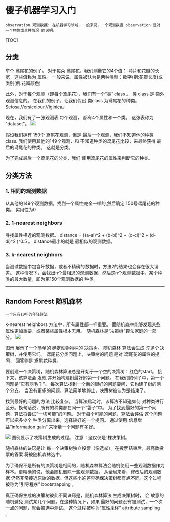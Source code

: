 
# 傻子机器学习入门
    observation 观测数据: 在机器学习领域，一般来说，一个观测数据 observation 是对 一个物体或某种情况 的说明。
    
[TOC]

## 分类 
举个 鸢尾花的例子。
对于每朵 鸢尾花，我们测量它的4个值： 萼片和花瓣的长宽，这些值称为 属性。
一般来说，属性被认为是两种类型：数字(例:花瓣长度)或类别(例:花瓣颜色)

此外，对于每个观测（即每个鸢尾花），我们有一个“类” class 。
类 class 是 额外观测信息的。
在我们的例子，让我们假设 类class 为鸢尾花的种类。 Setosa,Versicolour,Viginica。

现在，我们有了一张观测表
每个观测， 都有4个属性和一个类。
这张表称为 "dataset"。
![](http://blog.mathieu.guillame-bert.com/wp-content/uploads/2015/07/table.png)

假设我们拥有 150个 鸢尾花观测，但是 最后一个观测，我们不知道他的种类class.
我们使用其他的149个观测，和 不知道种类的鸢尾花比较，来最终获得 最后的鸢尾花的种类。
这就是分类。

为了完成最后一个鸢尾花的分类，我们 使用鸢尾花的属性来判断它的种类。

## 分类方法
### 1. 相同的观测数据
从其他的149个观测数据，找到一个属性完全一样的,然后确定 150号鸢尾花的种类。
实用性为0

### 2. 1-nearest neighbors 
寻找属性相近的观测数据。
distance = ((a-ai)^2 + (b-bi)^2 + (c-ci)^2 + (d-di)^2 )^0.5 。
distance最小的就是 最相似的观测数据。

### 3. k-nearest neighbors 
当测试数据中包含坏数据，或者不精确的数据时，方法2的结果也会存在很大误差。
这种情况下，会找出n个最相思的观测数据，然后这n个观测数据中，某个种类的最大数量，即为第150个观测数据的 种类。

---

## Random Forest 随机森林
    一个只有10年的年轻算法

k-nearest neighbors 方法中，所有属性都一样重要。
而随机森林能够发现某些属性更加重要，或者某些属性根本无用。
随机森林是“决策树”算法家庭的一部分。
![](http://blog.mathieu.guillame-bert.com/wp-content/uploads/2015/07/exampledt.png)

图示 展示了一个简单的 确定动物物种的 决策树。
随机森林 算法会生成 *许多个* 决策树，并使用它们。
鸢尾花分类问题上，决策树的问题 是对 鸢尾花的属性的提问， 回答则是 鸢尾花种类。

要创建一个决策树，随机森林算法总是开始于一个空的决策树：红色的start。
接下来，该算法会 发现 并开始构建树最好的第一个问题。
在我们的例子中，第一个问题是“它有羽毛？”。
每次算法找到一个新的很好的问题要问，它构建了树的两个分支。
当没有更多的问题，算法简单地停止，决策树被认为是结束了。

找到最好的问题的方法 比较复杂。
当算法启动时，该算法不知道如何 对种类进行区分。换句话说，所有的种类都在同一个“袋子”中。
为了找到最好的第一个问题，算法将尝试“一切可能”的问题。
对于每个可能的问题，算法会评估 这个问题可以把多少个 种类分离出来，选择较好的一个提问。
通过使用 信息增益“information gain” 来衡量一个问题有多好。

![](http://blog.mathieu.guillame-bert.com/wp-content/uploads/2015/07/building-dt.png)
图例显示了决策树生成的过程。 注意：这仅仅是1棵决策树。

随机森林的诀窍是让 每一个决策树独立投票（像选举）。在投票结束后，最高数投票的答案 将被随机森林选中。

为了确保不是所有的决策树是相同的，随机森林算法会随机使用一些观测数据作为样本。更精确的说，他会随机删除一些观测数据。
从全局来看，修改后的观测数据 仍然非常接近原始的数据。但这些小的差异确保决策树都有点不同。这个过程被称为“引导程序” bootstrapping 。

真正确保生成的决策树彼此不同诀窍是，随机森林算法 生成决策树时， 会 故意的 随机避免 测试某几个问题。在这种情况下，如果 最好的问题没有被测试，一个次一点的问题，就会被选中测试。 这个过程被称为“属性采样”  attribute sampling 。

